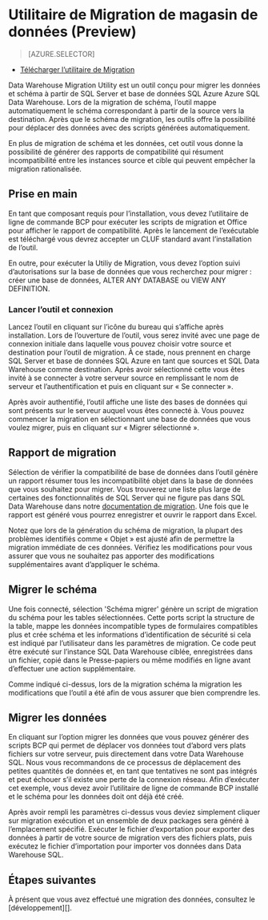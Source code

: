 <properties
   pageTitle="Migrer : Utilitaire de Migration de magasin de données | Microsoft Azure"
   description="Migrer vers Data Warehouse SQL."
   services="sql-data-warehouse"
   documentationCenter="NA"
   authors="lodipalm"
   manager="barbkess"
   editor=""/>

<tags
   ms.service="sql-data-warehouse"
   ms.devlang="NA"
   ms.topic="article"
   ms.tgt_pltfrm="NA"
   ms.workload="data-services"
   ms.date="08/08/2016"
   ms.author="lodipalm;barbkess;sonyama"/>


# <a name="data-warehouse-migration-utility-preview"></a>Utilitaire de Migration de magasin de données (Preview)

> [AZURE.SELECTOR]
- [Télécharger l’utilitaire de Migration][]

Data Warehouse Migration Utility est un outil conçu pour migrer les données et schéma à partir de SQL Server et base de données SQL Azure Azure SQL Data Warehouse. Lors de la migration de schéma, l’outil mappe automatiquement le schéma correspondant à partir de la source vers la destination. Après que le schéma de migration, les outils offre la possibilité pour déplacer des données avec des scripts générées automatiquement.

En plus de migration de schéma et les données, cet outil vous donne la possibilité de générer des rapports de compatibilité qui résument incompatibilité entre les instances source et cible qui peuvent empêcher la migration rationalisée.

## <a name="get-started"></a>Prise en main
En tant que composant requis pour l’installation, vous devez l’utilitaire de ligne de commande BCP pour exécuter les scripts de migration et Office pour afficher le rapport de compatibilité. Après le lancement de l’exécutable est téléchargé vous devrez accepter un CLUF standard avant l’installation de l’outil.

En outre, pour exécuter la Utiliy de Migration, vous devez l’option suivi d’autorisations sur la base de données que vous recherchez pour migrer : créer une base de données, ALTER ANY DATABASE ou VIEW ANY DEFINITION.

### <a name="launching-the-tool-and-connecting"></a>Lancer l’outil et connexion
Lancez l’outil en cliquant sur l’icône du bureau qui s’affiche après installation. Lors de l’ouverture de l’outil, vous serez invité avec une page de connexion initiale dans laquelle vous pouvez choisir votre source et destination pour l’outil de migration. À ce stade, nous prennent en charge SQL Server et base de données SQL Azure en tant que sources et SQL Data Warehouse comme destination. Après avoir sélectionné cette vous êtes invité à se connecter à votre serveur source en remplissant le nom de serveur et l’authentification et puis en cliquant sur « Se connecter ».

Après avoir authentifié, l’outil affiche une liste des bases de données qui sont présents sur le serveur auquel vous êtes connecté à. Vous pouvez commencer la migration en sélectionnant une base de données que vous voulez migrer, puis en cliquant sur « Migrer sélectionné ».

## <a name="migration-report"></a>Rapport de migration
Sélection de vérifier la compatibilité de base de données dans l’outil génère un rapport résumer tous les incompatibilité objet dans la base de données que vous souhaitez pour migrer. Vous trouverez une liste plus large de certaines des fonctionnalités de SQL Server qui ne figure pas dans SQL Data Warehouse dans notre [documentation de migration][]. Une fois que le rapport est généré vous pourrez enregistrer et ouvrir le rapport dans Excel.

Notez que lors de la génération du schéma de migration, la plupart des problèmes identifiés comme « Objet » est ajusté afin de permettre la migration immédiate de ces données. Vérifiez les modifications pour vous assurer que vous ne souhaitez pas apporter des modifications supplémentaires avant d’appliquer le schéma.

## <a name="migrate-schema"></a>Migrer le schéma

Une fois connecté, sélection 'Schéma migrer' génère un script de migration du schéma pour les tables sélectionnées. Cette ports script la structure de la table, mappe les données incompatible types de formulaires compatibles plus et crée schéma et les informations d’identification de sécurité si cela est indiqué par l’utilisateur dans les paramètres de migration. Ce code peut être exécuté sur l’instance SQL Data Warehouse ciblée, enregistrées dans un fichier, copié dans le Presse-papiers ou même modifiés en ligne avant d’effectuer une action supplémentaire.  

Comme indiqué ci-dessus, lors de la migration schéma la migration les modifications que l’outil a été afin de vous assurer que bien comprendre les.  

## <a name="migrate-data"></a>Migrer les données

En cliquant sur l’option migrer les données que vous pouvez générer des scripts BCP qui permet de déplacer vos données tout d’abord vers plats fichiers sur votre serveur, puis directement dans votre Data Warehouse SQL. Nous vous recommandons de ce processus de déplacement des petites quantités de données et, en tant que tentatives ne sont pas intégrés et peut échouer s’il existe une perte de la connexion réseau. Afin d’exécuter cet exemple, vous devez avoir l’utilitaire de ligne de commande BCP installé et le schéma pour les données doit ont déjà été créé.

Après avoir rempli les paramètres ci-dessus vous deviez simplement cliquer sur migration exécution et un ensemble de deux packages sera généré à l’emplacement spécifié. Exécuter le fichier d’exportation pour exporter des données à partir de votre source de migration vers des fichiers plats, puis exécutez le fichier d’importation pour importer vos données dans Data Warehouse SQL.

## <a name="next-steps"></a>Étapes suivantes
À présent que vous avez effectué une migration des données, consultez le [développement][].

<!--Image references-->

<!--Article references-->
[documentation de migration]: sql-data-warehouse-overview-migrate.md
[développer]: sql-data-warehouse-overview-develop.md

<!--Other Web references--> 
[Télécharger l’utilitaire de Migration]: https://migrhoststorage.blob.core.windows.net/sqldwsample/DataWarehouseMigrationUtility.zip
